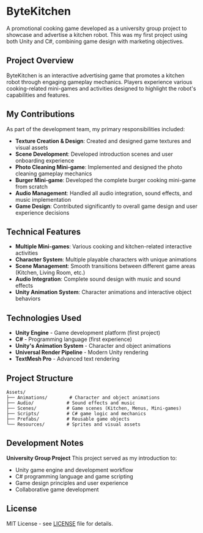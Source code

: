 # ByteKitchen

A promotional cooking game developed as a university group project to showcase and advertise a kitchen robot. This was my first project using both Unity and C#, combining game design with marketing objectives.

## Project Overview

ByteKitchen is an interactive advertising game that promotes a kitchen robot through engaging gameplay mechanics. Players experience various cooking-related mini-games and activities designed to highlight the robot's capabilities and features.

## My Contributions

As part of the development team, my primary responsibilities included:
- **Texture Creation & Design**: Created and designed game textures and visual assets
- **Scene Development**: Developed introduction scenes and user onboarding experience  
- **Photo Cleaning Mini-game**: Implemented and designed the photo cleaning gameplay mechanics
- **Burger Mini-game**: Developed the complete burger cooking mini-game from scratch
- **Audio Management**: Handled all audio integration, sound effects, and music implementation
- **Game Design**: Contributed significantly to overall game design and user experience decisions

## Technical Features

- **Multiple Mini-games**: Various cooking and kitchen-related interactive activities
- **Character System**: Multiple playable characters with unique animations
- **Scene Management**: Smooth transitions between different game areas (Kitchen, Living Room, etc.)
- **Audio Integration**: Complete sound design with music and sound effects
- **Unity Animation System**: Character animations and interactive object behaviors

## Technologies Used

- **Unity Engine** - Game development platform (first project)
- **C#** - Programming language (first experience)
- **Unity's Animation System** - Character and object animations
- **Universal Render Pipeline** - Modern Unity rendering
- **TextMesh Pro** - Advanced text rendering

## Project Structure

```
Assets/
├── Animations/        # Character and object animations
├── Audio/            # Sound effects and music
├── Scenes/           # Game scenes (Kitchen, Menus, Mini-games)
├── Scripts/          # C# game logic and mechanics
├── Prefabs/          # Reusable game objects
└── Resources/        # Sprites and visual assets
```

## Development Notes

**University Group Project**
This project served as my introduction to:
- Unity game engine and development workflow
- C# programming language and game scripting
- Game design principles and user experience
- Collaborative game development

## License

MIT License - see [LICENSE](LICENSE) file for details.
